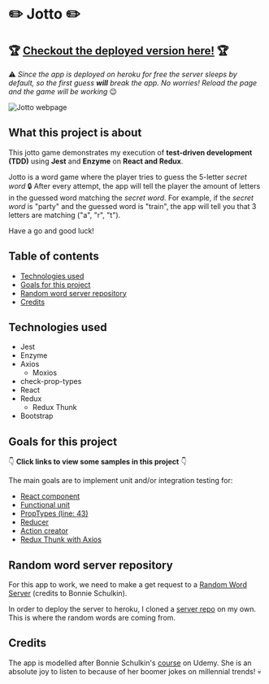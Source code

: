 #  :pencil2: Jotto :pencil2:

## :trophy: [Checkout the deployed version here!](http://obscure-fortress-88963.herokuapp.com/) :trophy:

:warning: *Since the app is deployed on heroku for free the server sleeps by default, so the first guess **will** break the app. No worries! Reload the page and the game will be working* :wink:

![Jotto webpage](https://github.com/sssgordon/jotto-client/blob/master/public/Screenshot%20from%202020-01-03%2001-32-21.png)

## What this project is about

This jotto game demonstrates my execution of **test-driven development (TDD)** using **Jest** and **Enzyme** on **React and Redux**.

Jotto is a word game where the player tries to guess the 5-letter *secret word* :lock: After every attempt, the app will tell the player the amount of letters in the guessed word matching the *secret word*. For example, if the *secret word* is "party" and the guessed word is "train", the app will tell you that 3 letters are matching ("a", "r", "t").

Have a go and good luck!

## Table of contents

* [Technologies used](#technologies-used)
* [Goals for this project](#goals-for-this-project)
* [Random word server repository](#random-word-server-repository)
* [Credits](#credits)

## Technologies used

* Jest
* Enzyme
* Axios
    * Moxios
* check-prop-types
* React
* Redux
    * Redux Thunk
* Bootstrap

## Goals for this project

:point_down: **Click links to view some samples in this project** :point_down:

The main goals are to implement unit and/or integration testing for:

* [React component](https://github.com/sssgordon/jotto-client/blob/master/src/components/Input/Input.test.js)
* [Functional unit](https://github.com/sssgordon/jotto-client/blob/master/src/helpers/index.test.js)
* [PropTypes (line: 43)](https://github.com/sssgordon/jotto-client/blob/master/src/components/Congrats/Congrats.test.js)
* [Reducer](https://github.com/sssgordon/jotto-client/blob/master/src/reducers/successReducer.test.js)
* [Action creator](https://github.com/sssgordon/jotto-client/blob/master/src/integration.test.js)
* [Redux Thunk with Axios](https://github.com/sssgordon/jotto-client/blob/master/src/actions/index.test.js)

## Random word server repository

For this app to work, we need to make a get request to a [Random Word Server](https://github.com/flyrightsister/udemy-react-testing-projects/tree/master/random-word-server) (credits to Bonnie Schulkin).

In order to deploy the server to heroku, I cloned a [server repo](https://github.com/sssgordon/jotto-server) on my own. This is where the random words are coming from.

## Credits

The app is modelled after Bonnie Schulkin's [course](https://www.udemy.com/course/react-testing-with-jest-and-enzyme/) on Udemy. She is an absolute joy to listen to because of her boomer jokes on millennial trends! :skull:
